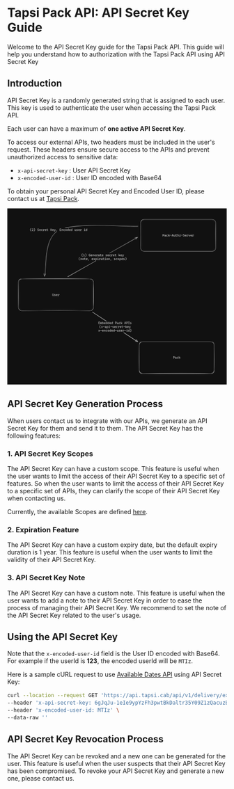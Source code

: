 # Tapsi Pack API: API Secret Key Guide

Welcome to the API Secret Key guide for the Tapsi Pack API. This guide will help you understand how to authorization
with the
Tapsi Pack API using API Secret Key

## Introduction

API Secret Key is a randomly generated string that is assigned to each user. This key is used to authenticate the user
when accessing the Tapsi Pack API.

Each user can have a maximum of **one active API Secret Key**.

To access our external APIs, two headers must be included in the user's request. These headers ensure secure
access to the APIs and prevent unauthorized access to sensitive data:

- `x-api-secret-key` : User API Secret Key
- `x-encoded-user-id` : User ID encoded with Base64

To obtain your personal API Secret Key and Encoded User ID, please contact us
at [Tapsi Pack](https://pack.tapsi.ir/landing).

![Authorization flow](../../images/pack-api-secret-key-flow.png)

## API Secret Key Generation Process

When users contact us to integrate with our APIs, we generate an API Secret Key for them and send it to them. The API
Secret Key
has the following features:

### 1. API Secret Key Scopes

The API Secret Key can have a custom scope. This feature is useful when the user wants to limit the access of their API
Secret Key to a specific set of features.
So when the user wants to limit the access of their API Secret Key to a specific set of APIs, they can clarify the scope
of their API Secret Key when contacting us.

Currently, the available Scopes are defined [here](/apis/README.md#overview).

### 2. Expiration Feature

The API Secret Key can have a custom expiry date, but the default expiry duration is 1 year. This feature is useful when
the user wants to limit the validity of their API Secret Key.

### 3. API Secret Key Note

The API Secret Key can have a custom note. This feature is useful when the user wants to add a note to
their API Secret Key in order to ease the process of managing their API Secret Key.
We recommend to set the note of the API Secret Key related to the user's usage.

## Using the API Secret Key

Note that the `x-encoded-user-id` field is the User ID encoded with Base64.
For example if the userId is **123**, the encoded userId will be `MTIz`.

Here is a sample cURL request to use [Available Dates API](/apis/time/README.md) using API Secret Key:

```bash
curl --location --request GET 'https://api.tapsi.cab/api/v1/delivery/external/embedded/available-dates' \
--header 'x-api-secret-key: 6gJqJu-1eIe9ypYzFh3pwtBkDaltr35Y09Z1zQacuzBcWfMAFFZqQgNdb2q_jWc-CU8wQXaUkEvFBpMIJ7_u24xuWoPABRY-_nyEHXreAATlAxrdTh5-64craO8zm8r2' \
--header 'x-encoded-user-id: MTIz' \
--data-raw ''
```

## API Secret Key Revocation Process

The API Secret Key can be revoked and a new one can be generated for the user. This feature is useful when the user
suspects that their API Secret Key has been compromised.
To revoke your API Secret Key and generate a new one, please contact us.